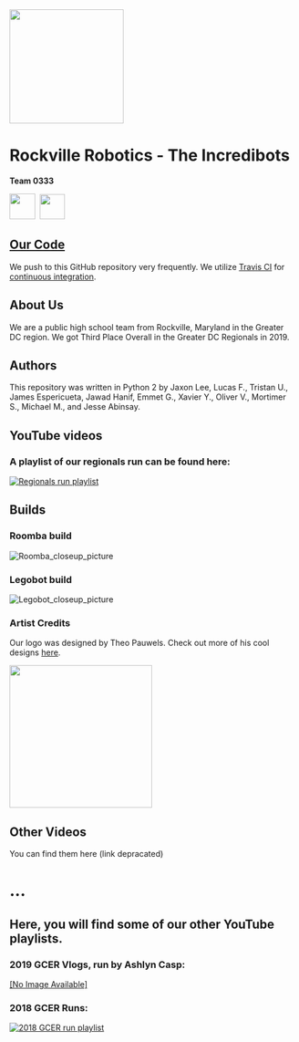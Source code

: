 <img src="https://user-images.githubusercontent.com/30140104/60309946-68554c80-991e-11e9-98bc-f1d9bccd5263.png" width="200">

# Rockville Robotics - The Incredibots
**Team 0333**

[<img src="https://www.iconfinder.com/icons/1161953/download/svg/128" width="45">](https://www.instagram.com/incredibots0333/)&nbsp;&nbsp;[<img src="https://www.iconfinder.com/icons/111032/download/svg/128" width="44">](https://www.facebook.com/groups/1738912376374724/)

## [Our Code](https://github.com/RockvilleRobotics/Incredibots2019/)
We push to this GitHub repository very frequently. We utilize [Travis CI](https://travis-ci.com/) for [continuous integration](https://en.wikipedia.org/wiki/Continuous_integration).

## About Us
We are a public high school team from Rockville, Maryland in the Greater DC region. We got Third Place Overall in the Greater DC Regionals in 2019.

## Authors
This repository was written in Python 2 by Jaxon Lee, Lucas F., Tristan U., James Espericueta, Jawad Hanif, Emmet G., Xavier Y., Oliver V., Mortimer S., Michael M., and Jesse Abinsay.

## YouTube videos
### A playlist of our regionals run can be found here:
[![Regionals run playlist](https://user-images.githubusercontent.com/32310882/60310616-bddf2880-9921-11e9-9e77-8f0c854e1d0e.png)](https://www.youtube.com/playlist?list=PLFBMxG1YHu_ez_-1hpF9VHI4stWkStp_v)

## Builds
### Roomba build
![Roomba_closeup_picture](https://user-images.githubusercontent.com/32310846/61179029-36074880-a5c8-11e9-9b17-c6aa79bcfa4f.jpg)

### Legobot build
![Legobot_closeup_picture](https://user-images.githubusercontent.com/32310846/61179061-cd6c9b80-a5c8-11e9-8e9a-ba66fc868bf6.jpg)

### Artist Credits
Our logo was designed by Theo Pauwels. Check out more of his cool designs [here](https://shop.spreadshirt.com/Rockville-Merch/).

[<img src="https://user-images.githubusercontent.com/30140104/60640251-3d726900-9df4-11e9-9439-dfdf5f983b0a.png" width="250">](https://shop.spreadshirt.com/Rockville-Merch/)

## Other Videos
You can find them here (link depracated)

# ...

## Here, you will find some of our other YouTube playlists.

### 2019 GCER Vlogs, run by Ashlyn Casp:
[[No Image Available]](https://www.youtube.com/channel/UCYa6onFUShS_wLuhEqmiDEg)


### 2018 GCER Runs:
[![2018 GCER run playlist](https://user-images.githubusercontent.com/32310846/60747868-6ca0eb80-9f56-11e9-937a-7da63e2f64b4.jpg)](https://www.youtube.com/playlist?list=PLFBMxG1YHu_eViSOG3yIg4HtCXumexXUV)
